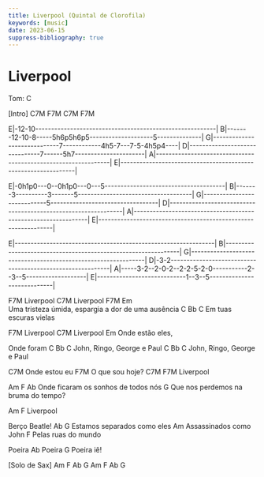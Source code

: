 ```yaml
---
title: Liverpool (Quintal de Clorofila)
keywords: [music]
date: 2023-06-15
suppress-bibliography: true
---
```


# Liverpool

Tom: C

[Intro] C7M  F7M  C7M  F7M

E|-12-10---------------------------------------------------------|
B|-------12-10-8-----5h6p5h6p5--------------------5--------------|
G|-----------------------------7------------4h5-7---7-5-4h5p4----|
D|-------------------------------7------5h7----------------------|
A|---------------------------------------------------------------|
E|---------------------------------------------------------------|

E|-0h1p0---0--0h1p0---0---5--------------------------------------|
B|-------3----------3-------5------------------------------------|
G|----------------------------5----------------------------------|
D|---------------------------------------------------------------|
A|---------------------------------------------------------------|
E|---------------------------------------------------------------|

E|---------------------------------------------------------------|
B|---------------------------------------------------------------|
G|---------------------------------------------------------------|
D|-3-2-----------------------------------------------------------|
A|-----3-2--2-0-2--2-2-5-2-0-----------2--3--5-------------------|
E|----------------------------1--3--5----------------------------|

F7M
Liverpool
        C7M
Liverpool
F7M                   Em             
Uma tristeza úmida, espargia a dor de uma ausência
C     Bb       C
Em tuas escuras vielas

F7M
Liverpool
        C7M
Liverpool
            Em
Onde estão eles,

Onde foram
C            Bb        C
John, Ringo, George e Paul
C            Bb        C
John, Ringo, George e Paul

C7M
Onde estou eu
        F7M
O que sou hoje?
    C7M       F7M
Liverpool


Am               F                  Ab
Onde ficaram os sonhos de todos nós
                    G 
Que nos perdemos na bruma do tempo?

Am        F
Liverpool
        
Berço Beatle!
Ab                          G
Estamos separados como eles
                        Am
Assassinados como John
                    F
Pelas ruas do mundo

Poeira
Ab
Poeira
    G
Poeira iê!

[Solo de Sax]
Am  F  Ab  G
Am  F  Ab  G